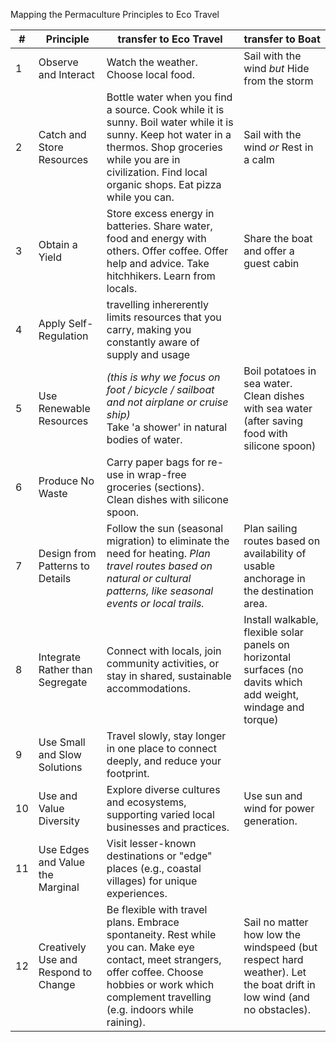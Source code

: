 Mapping the Permaculture Principles to Eco Travel

| # | Principle | transfer to Eco Travel | transfer to Boat |
|---| --------- | ---------------------- | ---------------- |
| 1 | Observe and Interact | Watch the weather. Choose local food. | Sail with the wind *but* Hide from the storm |
| 2 | Catch and Store Resources | Bottle water when you find a source. Cook while it is sunny. Boil water while it is sunny. Keep hot water in a thermos. Shop groceries while you are in civilization. Find local organic shops. Eat pizza while you can. | Sail with the wind *or* Rest in a calm |
| 3 | Obtain a Yield | Store excess energy in batteries. Share water, food and energy with others. Offer coffee. Offer help and advice. Take hitchhikers. Learn from locals. | Share the boat and offer a guest cabin |
| 4 | Apply Self-Regulation | travelling inhererently limits resources that you carry, making you constantly aware of supply and usage |
| 5 | Use Renewable Resources | *(this is why we focus on foot / bicycle / sailboat and not airplane or cruise ship)* <br> Take 'a shower' in natural bodies of water. | Boil potatoes in sea water. Clean dishes with sea water (after saving food with silicone spoon)|
| 6 | Produce No Waste | Carry paper bags for re-use in wrap-free groceries (sections). Clean dishes with silicone spoon. |
| 7 | Design from Patterns to Details | Follow the sun (seasonal migration) to eliminate the need for heating. *Plan travel routes based on natural or cultural patterns, like seasonal events or local trails.* | Plan sailing routes based on availability of usable anchorage in the destination area.|
| 8 | Integrate Rather than Segregate | Connect with locals, join community activities, or stay in shared, sustainable accommodations. | Install walkable, flexible solar panels on horizontal surfaces (no davits which add weight, windage and torque)|
| 9 | Use Small and Slow Solutions | Travel slowly, stay longer in one place to connect deeply, and reduce your footprint. |
|10 | Use and Value Diversity | Explore diverse cultures and ecosystems, supporting varied local businesses and practices.| Use sun and wind for power generation.|
|11 | Use Edges and Value the Marginal | Visit lesser-known destinations or "edge" places (e.g., coastal villages) for unique experiences. |
|12 | Creatively Use and Respond to Change | Be flexible with travel plans. Embrace spontaneity. Rest while you can. Make eye contact, meet strangers, offer coffee. Choose hobbies or work which complement travelling (e.g. indoors while raining). | Sail no matter how low the windspeed (but respect hard weather). Let the boat drift in low wind (and no obstacles).|






